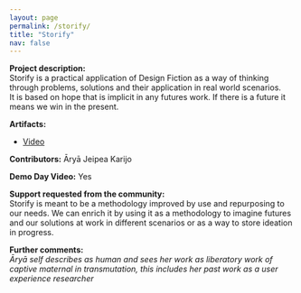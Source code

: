 ```yaml
---
layout: page
permalink: /storify/
title: "Storify"
nav: false
---
```


**Project description:**  
Storify is a practical application of Design Fiction as a way of thinking through problems, solutions and their application in real world scenarios.  
It is based on hope that is implicit in any futures work. If there is a future it means we win in the present.

**Artifacts:**

- [Video](https://drive.google.com/file/d/1dkupyt3S1Cm4Fzvty31fGjwG293W4SyS/view)

**Contributors:**
Āryā Jeipea Karijo

**Demo Day Video:**
Yes

**Support requested from the community:**  
Storify is meant to be a methodology improved by use and repurposing to our needs. We can enrich it by using it as a methodology to imagine futures and our solutions at work in different scenarios or as a way to store ideation in progress.

**Further comments:**  
_Āryā self describes as human and sees her work as liberatory work of captive maternal in transmutation, this includes her past work as a user experience researcher_
